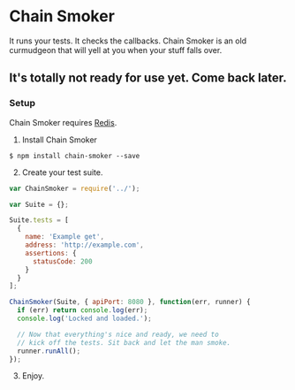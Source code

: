 # Chain Smoker

It runs your tests. It checks the callbacks. Chain Smoker is an old curmudgeon that will yell at you when your stuff falls over.

## It's totally not ready for use yet. Come back later.

### Setup

Chain Smoker requires [Redis](http://redis.io/).

1. Install Chain Smoker

  ```shell
  $ npm install chain-smoker --save
  ```

2. Create your test suite.

  ```js
  var ChainSmoker = require('../');

  var Suite = {};

  Suite.tests = [
    {
      name: 'Example get',
      address: 'http://example.com',
      assertions: {
        statusCode: 200
      }
    }
  ];

  ChainSmoker(Suite, { apiPort: 8080 }, function(err, runner) {
    if (err) return console.log(err);
    console.log('Locked and loaded.');

    // Now that everything's nice and ready, we need to
    // kick off the tests. Sit back and let the man smoke.
    runner.runAll();
  });
  ```

3. Enjoy.
